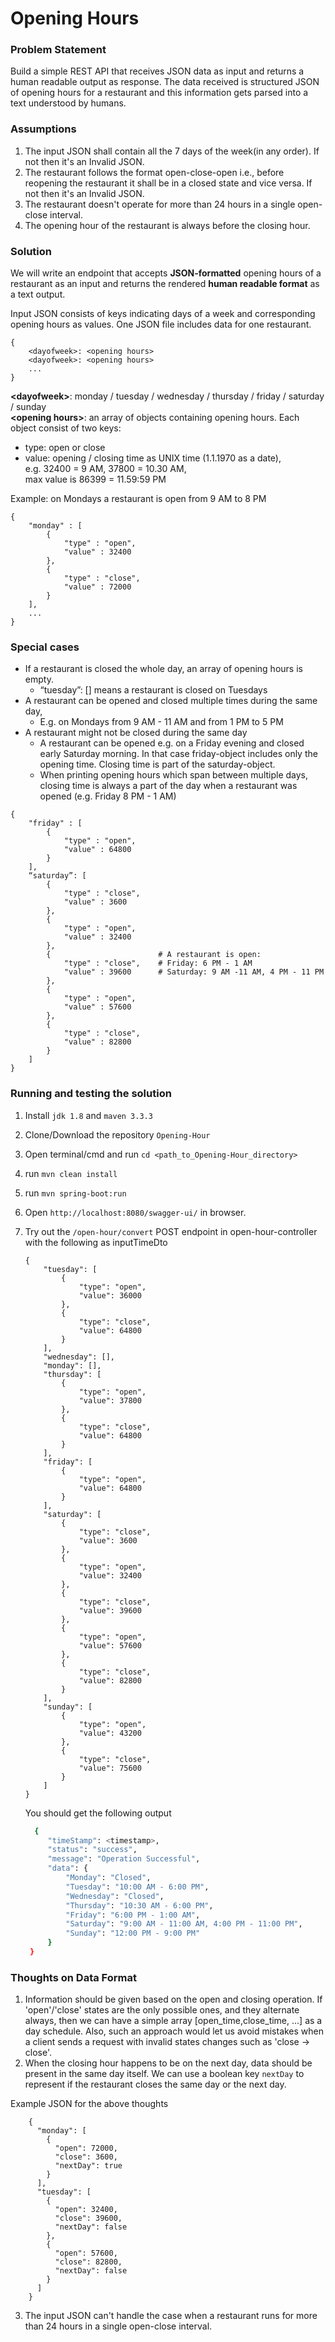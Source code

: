 # Opening Hours

### Problem Statement

Build a simple REST API that receives JSON data as input and returns a human readable output as response. The data received is structured
JSON of opening hours for a restaurant and this information gets parsed into a
text understood by humans.

### Assumptions

1. The input JSON shall contain all the 7 days of the week(in any order). If not then it's an Invalid JSON.
2. The restaurant follows the format open-close-open i.e., before reopening the restaurant it shall be in a closed state and vice versa.  If not then it's an Invalid JSON.
3. The restaurant doesn't operate for more than 24 hours in a single open-close interval.
4. The opening hour of the restaurant is always before the closing hour.

### Solution

We will write an endpoint that accepts **JSON-formatted** opening hours of a
restaurant as an input and returns the rendered **human readable format** as a text output.

Input JSON consists of keys indicating days of a week and corresponding opening hours
as values. One JSON file includes data for one restaurant.

```
{
    <dayofweek>: <opening hours>
    <dayofweek>: <opening hours>
    ...
}
```

**&lt;dayofweek&gt;**: monday / tuesday / wednesday / thursday / friday / saturday / sunday  
**&lt;opening hours&gt;**: an array of objects containing opening hours. Each object consist of
two keys:
- type: open or close
- value: opening / closing time as UNIX time (1.1.1970 as a date),  
  e.g. 32400 = 9 AM, 37800 = 10.30 AM,  
  max value is 86399 = 11.59:59 PM


Example: on Mondays a restaurant is open from 9 AM to 8 PM

```
{
    "monday" : [
        {
            "type" : "open",
            "value" : 32400
        },
        {
            "type" : "close",
            "value" : 72000
        }
    ],
    ...
}
```

### Special cases

- If a restaurant is closed the whole day, an array of opening hours is empty.
    - “tuesday”: [] means a restaurant is closed on Tuesdays
- A restaurant can be opened and closed multiple times during the same day,
    - E.g. on Mondays from 9 AM - 11 AM and from 1 PM to 5 PM
- A restaurant might not be closed during the same day
    - A restaurant can be opened e.g. on a Friday evening and closed early
      Saturday morning. In that case friday-object includes only the opening time.
      Closing time is part of the saturday-object.
    - When printing opening hours which span between multiple days, closing
      time is always a part of the day when a restaurant was opened (e.g. Friday 8
      PM - 1 AM)

```
{
    "friday" : [
        {
            "type" : "open",
            "value" : 64800
        }
    ],
    “saturday”: [
        {
            "type" : "close",
            "value" : 3600
        },
        {
            "type" : "open",
            "value" : 32400
        },
        {                        # A restaurant is open:
            "type" : "close",    # Friday: 6 PM - 1 AM
            "value" : 39600      # Saturday: 9 AM -11 AM, 4 PM - 11 PM
        },
        {
            "type" : "open",
            "value" : 57600
        },
        {
            "type" : "close",
            "value" : 82800
        }
    ]
}
```

### Running and testing the solution

1. Install `jdk 1.8` and `maven 3.3.3`
2. Clone/Download the repository `Opening-Hour`
3. Open terminal/cmd and run `cd <path_to_Opening-Hour_directory>`
4. run `mvn clean install`
5. run `mvn spring-boot:run`
6. Open `http://localhost:8080/swagger-ui/` in browser.
4. Try out the `/open-hour/convert` POST endpoint in open-hour-controller with the following as inputTimeDto

    ```
    {
        "tuesday": [
            {
                "type": "open",
                "value": 36000
            },
            {
                "type": "close",
                "value": 64800
            }
        ],
        "wednesday": [],
        "monday": [],
        "thursday": [
            {
                "type": "open",
                "value": 37800
            },
            {
                "type": "close",
                "value": 64800
            }
        ],
        "friday": [
            {
                "type": "open",
                "value": 64800
            }
        ],
        "saturday": [
            {
                "type": "close",
                "value": 3600
            },
            {
                "type": "open",
                "value": 32400
            },
            {
                "type": "close",
                "value": 39600
            },
            {
                "type": "open",
                "value": 57600
            },
            {
                "type": "close",
                "value": 82800
            }
        ],
        "sunday": [
            {
                "type": "open",
                "value": 43200
            },
            {
                "type": "close",
                "value": 75600
            }
        ]
    }
    ```

   You should get the following output

   ```bash
     {
        "timeStamp": <timestamp>,
        "status": "success",
        "message": "Operation Successful",
        "data": {
            "Monday": "Closed",
            "Tuesday": "10:00 AM - 6:00 PM",
            "Wednesday": "Closed",
            "Thursday": "10:30 AM - 6:00 PM",
            "Friday": "6:00 PM - 1:00 AM",
            "Saturday": "9:00 AM - 11:00 AM, 4:00 PM - 11:00 PM",
            "Sunday": "12:00 PM - 9:00 PM"
        }
    }
   ```
   
### Thoughts on Data Format

1. Information should be given based on the open and closing operation.
   If 'open'/'close' states are the only possible ones, and they alternate always,
   then we can have a simple array [open_time,close_time, ...] as a day schedule.
   Also, such an approach would let us avoid mistakes when a client sends
   a request with invalid states changes such as 'close -> close'.
2. When the closing hour happens to be on the next day, data should be present in the same day itself.
   We can use a boolean key `nextDay` to represent if the restaurant closes the same day or the next day.

Example JSON for the above thoughts
```
    {
      "monday": [
        {
          "open": 72000,
          "close": 3600,
          "nextDay": true
        }
      ],
      "tuesday": [
        {
          "open": 32400,
          "close": 39600,
          "nextDay": false
        },
        {
          "open": 57600,
          "close": 82800,
          "nextDay": false
        }
      ] 
    }
```
3. The input JSON can't handle the case when a restaurant runs for more than 24 hours in a single open-close interval.
